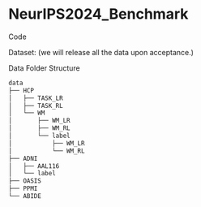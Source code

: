 # NeurIPS2024_Benchmark

Code

Dataset: (we will release all the data upon acceptance.)

Data Folder Structure


```bash
data
├── HCP
│   ├── TASK_LR
│   ├── TASK_RL
│   └── WM
│       ├── WM_LR
│       ├── WM_RL
│       └── label
│           ├── WM_LR
│           └── WM_RL
├── ADNI
│   ├── AAL116
│   └── label
├── OASIS
├── PPMI
└── ABIDE
